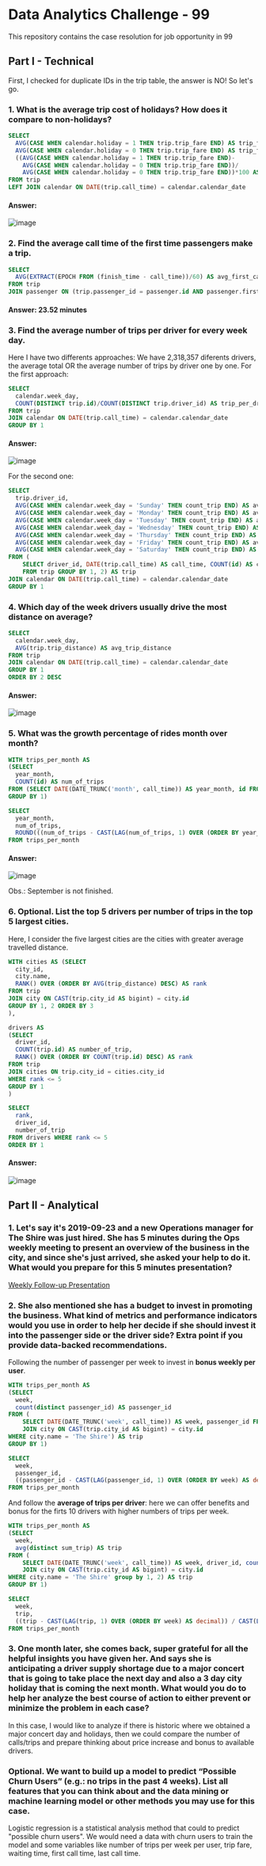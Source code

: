 # Data Analytics Challenge - 99
This repository contains the case resolution for job opportunity in 99

## Part I - Technical

First, I checked for duplicate IDs in the trip table, the answer is NO! So let's go.

### 1. What is the average trip cost of holidays? How does it compare to non-holidays?
~~~sql
SELECT
  AVG(CASE WHEN calendar.holiday = 1 THEN trip.trip_fare END) AS trip_fare_holiday,
  AVG(CASE WHEN calendar.holiday = 0 THEN trip.trip_fare END) AS trip_fare_non_holiday,
  ((AVG(CASE WHEN calendar.holiday = 1 THEN trip.trip_fare END)-
    AVG(CASE WHEN calendar.holiday = 0 THEN trip.trip_fare END))/
    AVG(CASE WHEN calendar.holiday = 0 THEN trip.trip_fare END))*100 AS percent_change
FROM trip 
LEFT JOIN calendar ON DATE(trip.call_time) = calendar.calendar_date
~~~

#### Answer: 

![image](https://user-images.githubusercontent.com/61919405/129113526-8ca82f1b-7454-4477-9d3c-5d4b0550973c.png)

### 2. Find the average call time of the first time passengers make a trip.
~~~sql
SELECT
  AVG(EXTRACT(EPOCH FROM (finish_time - call_time))/60) AS avg_first_call_time
FROM trip
JOIN passenger ON (trip.passenger_id = passenger.id AND passenger.first_call_time = trip.call_time)
~~~

#### Answer: **23.52 minutes**

### 3. Find the average number of trips per driver for every week day.
Here I have two differents approaches:
We have 2,318,357 diferents drivers, the average total OR the average number of trips by driver one by one. 
For the first approach:
~~~sql
SELECT
  calendar.week_day,
  COUNT(DISTINCT trip.id)/COUNT(DISTINCT trip.driver_id) AS trip_per_driver
FROM trip
JOIN calendar ON DATE(trip.call_time) = calendar.calendar_date
GROUP BY 1
~~~

#### Answer:

![image](https://user-images.githubusercontent.com/61919405/129116275-f2c19993-a285-442b-bdba-cdb055cf013f.png)

For the second one:
~~~sql
SELECT
  trip.driver_id,
  AVG(CASE WHEN calendar.week_day = 'Sunday' THEN count_trip END) AS avg_number_of_trips_sunday,
  AVG(CASE WHEN calendar.week_day = 'Monday' THEN count_trip END) AS avg_number_of_trips_monday,
  AVG(CASE WHEN calendar.week_day = 'Tuesday' THEN count_trip END) AS avg_number_of_trips_tuesday,
  AVG(CASE WHEN calendar.week_day = 'Wednesday' THEN count_trip END) AS avg_number_of_trips_wednesday,
  AVG(CASE WHEN calendar.week_day = 'Thursday' THEN count_trip END) AS avg_number_of_trips_thursday,
  AVG(CASE WHEN calendar.week_day = 'Friday' THEN count_trip END) AS avg_number_of_trips_friday,
  AVG(CASE WHEN calendar.week_day = 'Saturday' THEN count_trip END) AS avg_number_of_trips_saturday
FROM (
    SELECT driver_id, DATE(trip.call_time) AS call_time, COUNT(id) AS count_trip 
    FROM trip GROUP BY 1, 2) AS trip
JOIN calendar ON DATE(trip.call_time) = calendar.calendar_date
GROUP BY 1
~~~

### 4. Which day of the week drivers usually drive the most distance on average?
~~~sql
SELECT
  calendar.week_day,
  AVG(trip.trip_distance) AS avg_trip_distance
FROM trip
JOIN calendar ON DATE(trip.call_time) = calendar.calendar_date
GROUP BY 1
ORDER BY 2 DESC
~~~

#### Answer:

![image](https://user-images.githubusercontent.com/61919405/129116600-27705a09-d153-454e-b175-56a06aeb7cbc.png)

### 5. What was the growth percentage of rides month over month?

~~~sql
WITH trips_per_month AS
(SELECT 
  year_month,
  COUNT(id) AS num_of_trips
FROM (SELECT DATE(DATE_TRUNC('month', call_time)) AS year_month, id FROM trip) AS trip
GROUP BY 1)

SELECT 
  year_month,
  num_of_trips,
  ROUND(((num_of_trips - CAST(LAG(num_of_trips, 1) OVER (ORDER BY year_month) AS decimal)) / CAST(LAG(num_of_trips, 1) OVER (ORDER BY year_month) AS decimal))*100, 2) AS perc_growth
FROM trips_per_month
~~~

#### Answer:

![image](https://user-images.githubusercontent.com/61919405/129116713-38073f98-2980-4aba-a394-d26aa733fc64.png)

Obs.: September is not finished. 


### 6. Optional. List the top 5 drivers per number of trips in the top 5 largest cities.

Here, I consider the five largest cities are the cities with greater average travelled distance.

~~~sql
WITH cities AS (SELECT
  city_id,
  city.name,
  RANK() OVER (ORDER BY AVG(trip_distance) DESC) AS rank
FROM trip
JOIN city ON CAST(trip.city_id AS bigint) = city.id
GROUP BY 1, 2 ORDER BY 3
),

drivers AS
(SELECT
  driver_id,
  COUNT(trip.id) AS number_of_trip,
  RANK() OVER (ORDER BY COUNT(trip.id) DESC) AS rank
FROM trip
JOIN cities ON trip.city_id = cities.city_id
WHERE rank <= 5
GROUP BY 1
)

SELECT
  rank,
  driver_id,
  number_of_trip
FROM drivers WHERE rank <= 5
ORDER BY 1
~~~

#### Answer:

![image](https://user-images.githubusercontent.com/61919405/129117305-a79898fb-2a68-4298-b927-38890f88dac7.png)


## Part II - Analytical

### 1. Let's say it's 2019-09-23 and a new Operations manager for The Shire was just hired. She has 5 minutes during the Ops weekly meeting to present an overview of the business in the city, and since she's just arrived, she asked your help to do it. What would you prepare for this 5 minutes presentation?
[Weekly Follow-up Presentation](https://github.com/priscilaborges/data_analytics_challenge_99/blob/main/OPs%20Weekly.pptx)


### 2. She also mentioned she has a budget to invest in promoting the business. What kind of metrics and performance indicators would you use in order to help her decide if she should invest it into the passenger side or the driver side? Extra point if you provide data-backed recommendations.

Following the number of passenger per week to invest in **bonus weekly per user**.
~~~sql
WITH trips_per_month AS
(SELECT 
  week,
  count(distinct passenger_id) AS passenger_id
FROM (
    SELECT DATE(DATE_TRUNC('week', call_time)) AS week, passenger_id FROM trip
    JOIN city ON CAST(trip.city_id AS bigint) = city.id
WHERE city.name = 'The Shire') AS trip
GROUP BY 1)

SELECT 
  week,
  passenger_id,
  ((passenger_id - CAST(LAG(passenger_id, 1) OVER (ORDER BY week) AS decimal)) / CAST(LAG(passenger_id, 1) OVER (ORDER BY week) AS decimal))*100 AS perc_growth
FROM trips_per_month
~~~

And follow the **average of trips per driver**: here we can offer benefits and bonus for the firts 10 drivers with higher numbers of trips per week.

~~~sql
WITH trips_per_month AS
(SELECT 
  week,
  avg(distinct sum_trip) AS trip
FROM (
    SELECT DATE(DATE_TRUNC('week', call_time)) AS week, driver_id, count(trip.id) as sum_trip FROM trip
    JOIN city ON CAST(trip.city_id AS bigint) = city.id
WHERE city.name = 'The Shire' group by 1, 2) AS trip
GROUP BY 1)

SELECT 
  week,
  trip,
  ((trip - CAST(LAG(trip, 1) OVER (ORDER BY week) AS decimal)) / CAST(LAG(trip, 1) OVER ( ORDER BY week) AS decimal))*100 AS perc_growth
FROM trips_per_month
~~~

### 3. One month later, she comes back, super grateful for all the helpful insights you have given her. And says she is anticipating a driver supply shortage due to a major concert that is going to take place the next day and also a 3 day city holiday that is coming the next month. What would you do to help her analyze the best course of action to either prevent or minimize the problem in each case?

In this case, I would like to analyze if there is historic where we obtained a major concert day and holidays, then we could compare the number of calls/trips and prepare thinking about price increase and bonus to available drivers.

### Optional. We want to build up a model to predict “Possible Churn Users” (e.g.: no trips in the past 4 weeks). List all features that you can think about and the data mining or machine learning model or other methods you may use for this case.

Logistic regression is a statistical analysis method that could to predict "possible churn users". We would need a data with churn users to train the model and some variables like
number of trips per week per user, trip fare, waiting time, first call time, last call time.
 

